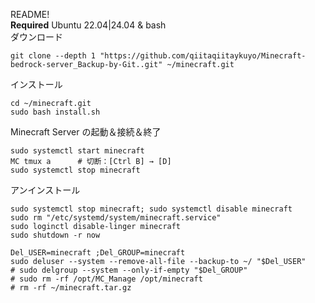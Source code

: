 README!  
**Required**  Ubuntu 22.04|24.04  &  bash  
ダウンロード  
```  
git clone --depth 1 "https://github.com/qiitaqiitaykuyo/Minecraft-bedrock-server_Backup-by-Git..git" ~/minecraft.git  
```  
  
インストール  
```  
cd ~/minecraft.git  
sudo bash install.sh  
```  
  
Minecraft Server の起動＆接続＆終了  
```  
sudo systemctl start minecraft  
MC tmux a      # 切断：[Ctrl B] → [D]  
sudo systemctl stop minecraft  
```  
  
アンインストール  
```  
sudo systemctl stop minecraft; sudo systemctl disable minecraft  
sudo rm "/etc/systemd/system/minecraft.service"  
sudo loginctl disable-linger minecraft  
sudo shutdown -r now  
  
Del_USER=minecraft ;Del_GROUP=minecraft  
sudo deluser --system --remove-all-file --backup-to ~/ "$Del_USER"  
# sudo delgroup --system --only-if-empty "$Del_GROUP"  
# sudo rm -rf /opt/MC_Manage /opt/minecraft  
# rm -rf ~/minecraft.tar.gz  
```  


